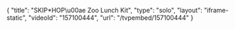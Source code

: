 {
    "title": "SKIP*HOP\u00ae Zoo Lunch Kit",
    "type": "solo",
    "layout": "iframe-static",
    "videoId": "157100444",
    "url": "\/tvpembed\/157100444"
}